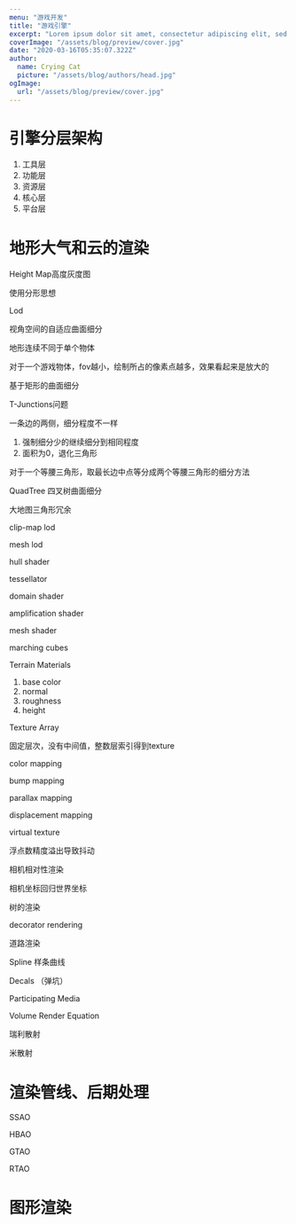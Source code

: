 ```yaml
---
menu: "游戏开发"
title: "游戏引擎"
excerpt: "Lorem ipsum dolor sit amet, consectetur adipiscing elit, sed do eiusmod tempor incididunt ut labore et dolore magna aliqua. Praesent elementum facilisis leo vel fringilla est ullamcorper eget. At imperdiet dui accumsan sit amet nulla facilities morbi tempus."
coverImage: "/assets/blog/preview/cover.jpg"
date: "2020-03-16T05:35:07.322Z"
author:
  name: Crying Cat
  picture: "/assets/blog/authors/head.jpg"
ogImage:
  url: "/assets/blog/preview/cover.jpg"
---
```


# 引擎分层架构

1.   工具层
2.   功能层
3.   资源层
4.   核心层
5.   平台层

# 地形大气和云的渲染

Height Map高度灰度图

使用分形思想

Lod

视角空间的自适应曲面细分

地形连续不同于单个物体

 对于一个游戏物体，fov越小，绘制所占的像素点越多，效果看起来是放大的



基于矩形的曲面细分

T-Junctions问题

一条边的两侧，细分程度不一样

1.   强制细分少的继续细分到相同程度
2.   面积为0，退化三角形

对于一个等腰三角形，取最长边中点等分成两个等腰三角形的细分方法

QuadTree 四叉树曲面细分



大地图三角形冗余

clip-map lod

mesh lod



hull shader

tessellator

domain shader



amplification shader

mesh shader



marching cubes



Terrain Materials

1.   base color
2.   normal
3.   roughness
4.   height



Texture Array

固定层次，没有中间值，整数层索引得到texture



color mapping

bump mapping

parallax mapping

displacement mapping



virtual texture

浮点数精度溢出导致抖动

相机相对性渲染

相机坐标回归世界坐标





树的渲染

decorator rendering



道路渲染

Spline 样条曲线

Decals （弹坑）



Participating Media

Volume Render Equation



瑞利散射

米散射

# 渲染管线、后期处理

SSAO

HBAO

GTAO

RTAO 



# 图形渲染



